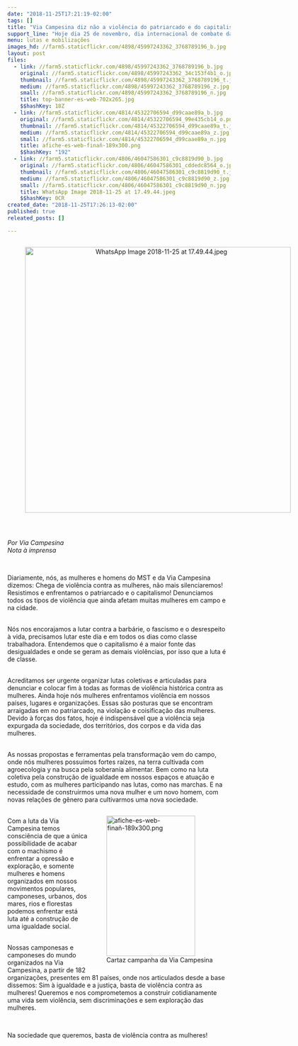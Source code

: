 ```yaml
---
date: "2018-11-25T17:21:19-02:00"
tags: []
title: "Via Campesina diz não a violência do patriarcado e do capitalismo, dois males que afligem a humanidade"
support_line: "Hoje dia 25 de novembro, dia internacional de combate da violência contra as mulheres, as campesinas e campesinos se comprometem a combater a violência e seguir na luta por igualdade"
menu: lutas e mobilizações
images_hd: //farm5.staticflickr.com/4898/45997243362_3768789196_b.jpg
layout: post
files:
  - link: //farm5.staticflickr.com/4898/45997243362_3768789196_b.jpg
    original: //farm5.staticflickr.com/4898/45997243362_34c153f4b1_o.jpg
    thumbnail: //farm5.staticflickr.com/4898/45997243362_3768789196_t.jpg
    medium: //farm5.staticflickr.com/4898/45997243362_3768789196_z.jpg
    small: //farm5.staticflickr.com/4898/45997243362_3768789196_n.jpg
    title: top-banner-es-web-702x265.jpg
    $$hashKey: 18Z
  - link: //farm5.staticflickr.com/4814/45322706594_d99caae89a_b.jpg
    original: //farm5.staticflickr.com/4814/45322706594_99e435cb14_o.png
    thumbnail: //farm5.staticflickr.com/4814/45322706594_d99caae89a_t.jpg
    medium: //farm5.staticflickr.com/4814/45322706594_d99caae89a_z.jpg
    small: //farm5.staticflickr.com/4814/45322706594_d99caae89a_n.jpg
    title: afiche-es-web-finañ-189x300.png
    $$hashKey: "192"
  - link: //farm5.staticflickr.com/4806/46047586301_c9c8819d90_b.jpg
    original: //farm5.staticflickr.com/4806/46047586301_cddedc8564_o.jpg
    thumbnail: //farm5.staticflickr.com/4806/46047586301_c9c8819d90_t.jpg
    medium: //farm5.staticflickr.com/4806/46047586301_c9c8819d90_z.jpg
    small: //farm5.staticflickr.com/4806/46047586301_c9c8819d90_n.jpg
    title: WhatsApp Image 2018-11-25 at 17.49.44.jpeg
    $$hashKey: 0CR
created_date: "2018-11-25T17:26:13-02:00"
published: true
releated_posts: []

---
```

<div style="text-align:center">
<figure class="image" style="display:inline-block"><img alt="WhatsApp Image 2018-11-25 at 17.49.44.jpeg" height="600" src="//farm5.staticflickr.com/4806/46047586301_c9c8819d90_b.jpg" width="600" />
<figcaption></figcaption>
</figure>
</div>

<p>&nbsp;</p>

<p><em>Por Via Campesina<br />
Nota &agrave; imprensa</em></p>

<p>&nbsp;</p>

<p>Diariamente, n&oacute;s, as mulheres e homens do MST e da Via Campesina dizemos: Chega de viol&ecirc;ncia contra as mulheres, n&atilde;o mais silenciaremos! Resistimos e enfrentamos o patriarcado e o capitalismo! Denunciamos todos os tipos de viol&ecirc;ncia que ainda afetam muitas mulheres em campo e na cidade.&nbsp;</p>

<p><br />
N&oacute;s nos encorajamos a lutar contra a barb&aacute;rie, o fascismo e o desrespeito &agrave; vida, precisamos lutar este dia e em todos os dias como classe trabalhadora. Entendemos que o capitalismo &eacute; a maior fonte das desigualdades e onde se geram as demais viol&ecirc;ncias, por isso que a luta &eacute; de classe.</p>

<p><br />
Acreditamos ser urgente organizar lutas coletivas e articuladas para denunciar e colocar fim &agrave; todas as formas de viol&ecirc;ncia hist&oacute;rica contra as mulheres. Ainda hoje n&oacute;s mulheres enfrentamos viol&ecirc;ncia em nossos pa&iacute;ses, lugares e organiza&ccedil;&otilde;es. Essas s&atilde;o posturas que se encontram arraigadas em no patriarcado, na viola&ccedil;&atilde;o e coisifica&ccedil;&atilde;o das mulheres. Devido &agrave; for&ccedil;as dos fatos, hoje &eacute; indispens&aacute;vel que a viol&ecirc;ncia seja expurgada da sociedade, dos territ&oacute;rios, dos corpos e da vida das mulheres.&nbsp; &nbsp;</p>

<p><br />
As nossas propostas e ferramentas pela transforma&ccedil;&atilde;o vem do campo, onde n&oacute;s mulheres possu&iacute;mos fortes ra&iacute;zes, na terra cultivada com agroecologia y na busca pela soberania alimentar. Bem como na luta coletiva pela constru&ccedil;&atilde;o de igualdade em nossos espa&ccedil;os e atua&ccedil;&atilde;o e estudo, com as mulheres participando nas lutas, como nas marchas. E na necessidade de construirmos uma nova mulher e um novo homem, com novas rela&ccedil;&otilde;es de g&ecirc;nero para cultivarmos uma nova sociedade.&nbsp;</p>

<figure class="image" style="float:right"><img alt="afiche-es-web-finañ-189x300.png" height="317" src="//farm5.staticflickr.com/4814/45322706594_d99caae89a_b.jpg" width="200" />
<figcaption>Cartaz campanha da Via Campesina</figcaption>
</figure>

<p><br />
Com a luta da Via Campesina temos consci&ecirc;ncia de que a &uacute;nica possibilidade de acabar com o machismo &eacute; enfrentar a opress&atilde;o e explora&ccedil;&atilde;o, e somente mulheres e homens organizados em nossos movimentos populares, camponeses, urbanos, dos mares, rios e florestas podemos enfrentar est&aacute; luta at&eacute; a constru&ccedil;&atilde;o de uma igualdade social.</p>

<p><br />
Nossas camponesas e camponeses do mundo organizados na Via Campesina, a partir de 182 organiza&ccedil;&otilde;es, presentes em 81 pa&iacute;ses, onde nos articulados desde a base dissemos: Sim &agrave; igualdade e a justi&ccedil;a, basta de viol&ecirc;ncia contra as mulheres! Queremos e nos comprometemos a construir cotidianamente uma vida sem viol&ecirc;ncia, sem discrimina&ccedil;&otilde;es e sem explora&ccedil;&atilde;o das mulheres.</p>

<p>&nbsp;</p>

<p>Na sociedade que queremos, basta de viol&ecirc;ncia contra as mulheres!</p>

<p>&nbsp;</p>
